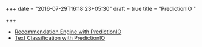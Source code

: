 +++
date = "2016-07-29T16:18:23+05:30"
draft = true
title = "PredictionIO "

+++

* [Recommendation Engine with PredictionIO ](recommendation_engine)
* [Text Classification with PredictionIO ](text_classification)
